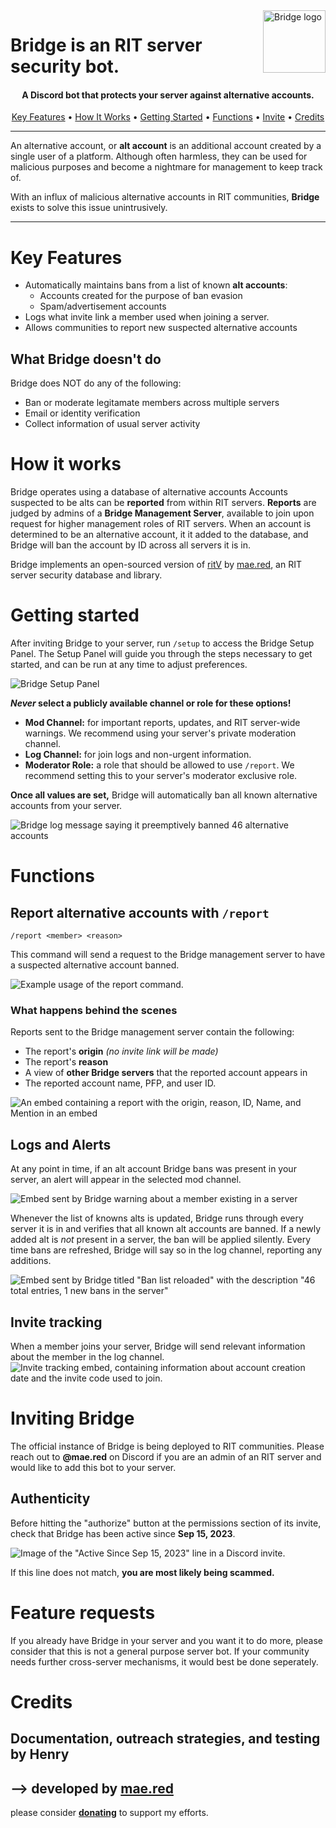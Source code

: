 
<img src="https://cdn.discordapp.com/attachments/1107483500384358510/1183677789166125076/logo-transparent.png" alt="Bridge logo" title="Bridge" align="right" height="100vh" />

# __Bridge__ is an RIT server security bot.
<h4 align="center">A Discord bot that protects your server against alternative accounts.</h4>
<p align="center">
  <a href="#what-it-does">Key Features</a> •
  <a href="#how-it-works">How It Works</a> •
  <a href="#getting-started">Getting Started</a> •
  <a href="#functions">Functions</a> •
  <a href="##authenticity">Invite</a> •
  <a href="#credits">Credits</a>
</p>

---


An alternative account, or **alt account** is an additional account created by a single user of a platform. Although often harmless, they can be used for malicious purposes and become a nightmare for management to keep track of. 

With an influx of malicious alternative accounts in RIT communities, **Bridge** exists to solve this issue unintrusively.

---
# Key Features
- Automatically maintains bans from a list of known **alt accounts**:
  - Accounts created for the purpose of ban evasion
  - Spam/advertisement accounts
- Logs what invite link a member used when joining a server.
- Allows communities to report new suspected alternative accounts
## What Bridge __doesn't__ do
Bridge does NOT do any of the following:
- Ban or moderate legitamate members across multiple servers
- Email or identity verification
- Collect information of usual server activity

# How it works
Bridge operates using a database of alternative accounts Accounts suspected to be alts can be **reported** from within RIT servers. **Reports** are judged by admins of a **Bridge Management Server**, available to join upon request for higher management roles of RIT servers. When an account is determined to be an alternative account, it it added to the database, and Bridge will ban the account by ID across all servers it is in.

Bridge implements an open-sourced version of [ritV](https://github.com/mae-su/ritV/) by [mae.red](https://mae.red), an RIT server security database and library.

# Getting started
After inviting Bridge to your server, run `/setup` to access the Bridge Setup Panel. The Setup Panel will guide you through the steps necessary to get started, and can be run at any time to adjust preferences.

![Bridge Setup Panel](https://cdn.discordapp.com/attachments/1107483500384358510/1183138527463084072/image.png)

***Never* select a publicly available channel or role for these options!**
- **Mod Channel:** for important reports, updates, and RIT server-wide warnings. We recommend using your server's private moderation channel.
- **Log Channel:** for join logs and non-urgent information.
- **Moderator Role:** a role that should be allowed to use `/report`. We recommend setting this to your server's moderator exclusive role.

**Once all values are set,** Bridge will automatically ban all known alternative accounts from your server.

![Bridge log message saying it preemptively banned 46 alternative accounts](https://cdn.discordapp.com/attachments/1107483500384358510/1181467148477005874/image.png)
# Functions
## Report alternative accounts with `/report`

`/report <member> <reason>`

This command will send a request to the Bridge management server to have a suspected alternative account banned.

![Example usage of the report command.](https://cdn.discordapp.com/attachments/1107483500384358510/1183139475145105519/image.png)

### What happens behind the scenes
Reports sent to the Bridge management server contain the following:
- The report's **origin** *(no invite link will be made)*
- The report's **reason**
- A view of **other Bridge servers** that the reported account appears in
- The reported account name, PFP, and user ID.

![An embed containing a report with the origin, reason, ID, Name, and Mention in an embed](https://cdn.discordapp.com/attachments/1107483500384358510/1181737219971616798/image.png)

## Logs and Alerts
At any point in time, if an alt account Bridge bans was present in your server, an alert will appear in the selected mod channel.

![Embed sent by Bridge warning about a member existing in a server](https://cdn.discordapp.com/attachments/1107483500384358510/1181496658031280179/image.png)

Whenever the list of knowns alts is updated, Bridge runs through every server it is in and verifies that all known alt accounts are banned. 
If a newly added alt is *not* present in a server, the ban will be applied silently. Every time bans are refreshed, Bridge will say so in the log channel, reporting any additions.

![Embed sent by Bridge titled "Ban list reloaded" with the description "46 total entries, 1 new bans in the server"](https://cdn.discordapp.com/attachments/1107483500384358510/1181491748652990535/image.png)

## Invite tracking
When a member joins your server, Bridge will send relevant information about the member in the log channel.
![Invite tracking embed, containing information about account creation date and the invite code used to join.](https://cdn.discordapp.com/attachments/1107483500384358510/1181502520061853776/image.png)

# Inviting Bridge
The official instance of Bridge is being deployed to RIT communities. Please reach out to **@mae.red** on Discord if you are an admin of an RIT server and would like to add this bot to your server.

## Authenticity
Before hitting the "authorize" button at the permissions section of its invite, check that Bridge has been active since **Sep 15, 2023**.

![Image of the "Active Since Sep 15, 2023" line in a Discord invite.](https://cdn.discordapp.com/attachments/1107483500384358510/1183665548249268224/image.png)

If this line does not match, **you are most likely being scammed.**
# Feature requests
If you already have Bridge in your server and you want it to do more, please consider that this is not a general purpose server bot. If your community needs further cross-server mechanisms, it would best be done seperately. 
# Credits
## Documentation, outreach strategies, and testing by Henry
## ⟶ developed by [**mae.red**](https://mae.red) 
please consider **[donating](https://www.buymeacoffee.com/maedotred)** to support my efforts.